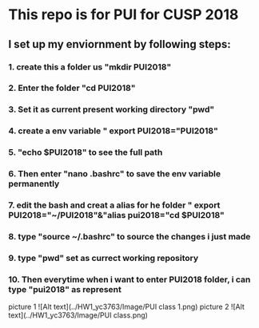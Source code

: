 # This repo is for PUI for CUSP 2018
## I set up my enviornment by following steps: 
### 1. create this a folder us "mkdir PUI2018" 
### 2. Enter the folder "cd PUI2018"
### 3. Set it as current present working directory "pwd"
### 4. create a env variable " export PUI2018="PUI2018"
### 5. "echo $PUI2018" to see the full path
### 6.  Then enter "nano .bashrc" to save the env variable permanently 
### 7. edit the bash and creat a alias for he folder " export PUI2018="~/PUI2018"&"alias pui2018="cd $PUI2018"
### 8. type "source ~/.bashrc" to source the changes i just made 
### 9. type "pwd" set as currect working repository 
### 10. Then everytime when i want to enter PUI2018 folder, i can type "pui2018" as represent 
picture 1
![Alt text](../HW1_yc3763/Image/PUI class 1.png)
picture 2
![Alt text](../HW1_yc3763/Image/PUI class.png)